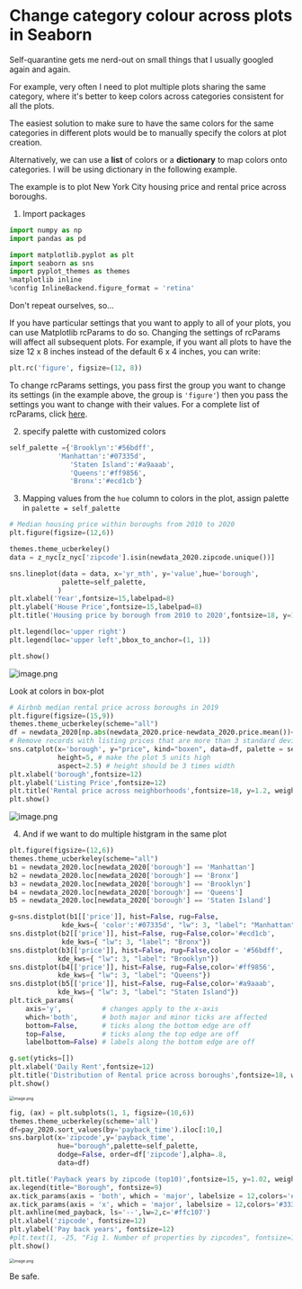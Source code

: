# Change category colour across plots in Seaborn




Self-quarantine gets me nerd-out on small things that I usually googled again and again.

For example, very often I need to plot multiple plots sharing the same category, where it's better to keep colors across categories  consistent for all the plots.

The easiest solution to make sure to have the same colors for the same categories in different plots would be to manually specify the colors at plot creation.

Alternatively, we can use a **list** of colors or a **dictionary** to map colors onto categories. I will be using dictionary in the following example.

The example is to plot New York City housing price and rental price across boroughs.

1. Import packages

```python
import numpy as np
import pandas as pd

import matplotlib.pyplot as plt
import seaborn as sns
import pyplot_themes as themes
%matplotlib inline
%config InlineBackend.figure_format = 'retina'
```



Don't repeat ourselves, so... <br>

If you have particular settings that you want to apply to all of your plots, you can use Matplotlib rcParams to do so. Changing the settings of rcParams will affect all subsequent plots. For example, if you want all plots to have the size 12 x 8 inches instead of the default 6 x 4 inches, you can write:

```python
plt.rc('figure', figsize=(12, 8))
```

To change rcParams settings, you pass first the group you want to change its settings (in the example above, the group is `'figure'`) then you pass the settings you want to change with their values. For a complete list of rcParams, click [here](https://matplotlib.org/users/customizing.html#a-sample-matplotlibrc-file).



2. specify palette with customized colors

```python
self_palette ={'Brooklyn':'#56bdff',
            'Manhattan':'#07335d',
               'Staten Island':'#a9aaab',
               'Queens':'#ff9856',
               'Bronx':'#ecd1cb'}
```



3. Mapping values from the `hue` column to colors in the plot, assign palette in `palette = self_palette`

```python
# Median housing price within boroughs from 2010 to 2020
plt.figure(figsize=(12,6))

themes.theme_ucberkeley()
data = z_nyc[z_nyc['zipcode'].isin(newdata_2020.zipcode.unique())]

sns.lineplot(data = data, x='yr_mth', y='value',hue='borough',
             palette=self_palette,
            )
plt.xlabel('Year',fontsize=15,labelpad=8)
plt.ylabel('House Price',fontsize=15,labelpad=8)
plt.title('Housing price by borough from 2010 to 2020',fontsize=18, y=1.02,weight='bold')

plt.legend(loc='upper right')
plt.legend(loc='upper left',bbox_to_anchor=(1, 1))

plt.show()
```

<img src="https://i.loli.net/2020/03/22/x8TWC9kmc34tzRM.png" alt="image.png" />



Look at colors in box-plot

```python
# Airbnb median rental price across boroughs in 2019
plt.figure(figsize=(15,9))
themes.theme_ucberkeley(scheme="all")
df = newdata_2020[np.abs(newdata_2020.price-newdata_2020.price.mean())<=(4*newdata_2020.price.std())]
# Remove records with listing prices that are more than 3 standard deviations from the mean
sns.catplot(x='borough', y="price", kind="boxen", data=df, palette = self_palette,
            height=5, # make the plot 5 units high
            aspect=2.5) # height should be 3 times width
plt.xlabel('borough',fontsize=12)
plt.ylabel('Listing Price',fontsize=12)
plt.title('Rental price across neighborhoods',fontsize=18, y=1.2, weight='bold')
plt.show()
```

![image.png](https://i.loli.net/2020/03/22/Em8npuZsjt5Bebg.png)



4. And if we want to do multiple histgram in the same plot

```python
plt.figure(figsize=(12,6))
themes.theme_ucberkeley(scheme="all")
b1 = newdata_2020.loc[newdata_2020['borough'] == 'Manhattan']
b2 = newdata_2020.loc[newdata_2020['borough'] == 'Bronx']
b3 = newdata_2020.loc[newdata_2020['borough'] == 'Brooklyn']
b4 = newdata_2020.loc[newdata_2020['borough'] == 'Queens']
b5 = newdata_2020.loc[newdata_2020['borough'] == 'Staten Island']

g=sns.distplot(b1[['price']], hist=False, rug=False,
             kde_kws={ 'color':'#07335d', "lw": 3, "label": "Manhattan"})
sns.distplot(b2[['price']], hist=False, rug=False,color='#ecd1cb',
             kde_kws={ "lw": 3, "label": "Bronx"})
sns.distplot(b3[['price']], hist=False, rug=False,color = '#56bdff',
            kde_kws={ "lw": 3, "label": "Brooklyn"})
sns.distplot(b4[['price']], hist=False, rug=False,color='#ff9856',
            kde_kws={ "lw": 3, "label": "Queens"})
sns.distplot(b5[['price']], hist=False, rug=False,color='#a9aaab',
            kde_kws={ "lw": 3, "label": "Staten Island"})
plt.tick_params(
    axis='y',          # changes apply to the x-axis
    which='both',      # both major and minor ticks are affected
    bottom=False,      # ticks along the bottom edge are off
    top=False,         # ticks along the top edge are off
    labelbottom=False) # labels along the bottom edge are off

g.set(yticks=[])
plt.xlabel('Daily Rent',fontsize=12)
plt.title('Distribution of Rental price across boroughs',fontsize=18, weight='bold')
plt.show()
```

<img src="https://i.loli.net/2020/03/22/Fs1Blj7Sg9x3GUV.png" alt="image.png" style="zoom:50%;" />



```python
fig, (ax) = plt.subplots(1, 1, figsize=(10,6))
themes.theme_ucberkeley(scheme='all')
df=pay_2020.sort_values(by='payback_time').iloc[:10,]
sns.barplot(x='zipcode',y='payback_time',
            hue="borough",palette=self_palette,
            dodge=False, order=df['zipcode'],alpha=.8,
            data=df)

plt.title('Payback years by zipcode (top10)',fontsize=15, y=1.02, weight='bold')
ax.legend(title="Borough", fontsize=9)
ax.tick_params(axis = 'both', which = 'major', labelsize = 12,colors='#333333',)
ax.tick_params(axis = 'x', which = 'major', labelsize = 12,colors='#333333',rotation=90)
plt.axhline(med_payback, ls='--',lw=2,c='#ffc107')
plt.xlabel('zipcode', fontsize=12)
plt.ylabel('Pay back years', fontsize=12)
#plt.text(1, -25, "Fig 1. Number of properties by zipcodes", fontsize=10, ha="center")    
plt.show()
```

<img src="https://i.loli.net/2020/03/22/FBcR3oZhP9ECvMg.png" alt="image.png" style="zoom:50%;" />



Be safe.

